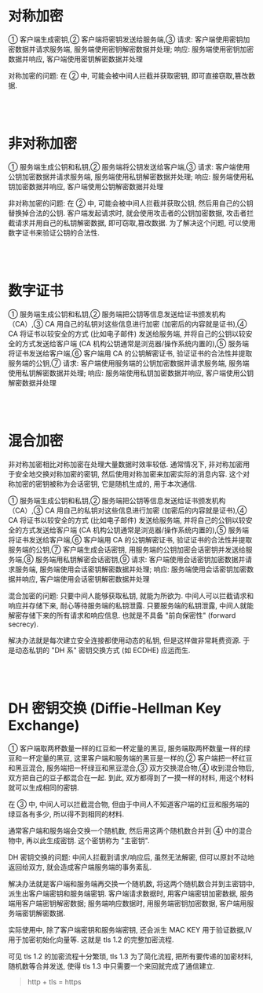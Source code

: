 # 对称加密

① 客户端生成密钥,② 客户端将密钥发送给服务端,③ 请求: 客户端使用密钥加密数据并请求服务端, 服务端使用密钥解密数据并处理; 响应: 服务端使用密钥加密数据并响应, 客户端使用密钥解密数据并处理

对称加密的问题: 在 ② 中, 可能会被中间人拦截并获取密钥, 即可直接窃取,篡改数据.

<br><br>

# 非对称加密

① 服务端生成公钥和私钥,② 服务端将公钥发送给客户端,③ 请求: 客户端使用公钥加密数据并请求服务端, 服务端使用私钥解密数据并处理; 响应: 服务端使用私钥加密数据并响应, 客户端使用公钥解密数据并处理

非对称加密的问题: 在 ② 中, 可能会被中间人拦截并获取公钥, 然后用自己的公钥替换掉合法的公钥. 客户端发起请求时, 就会使用攻击者的公钥加密数据, 攻击者拦截请求并用自己的私钥解密数据, 即可窃取,篡改数据. 为了解决这个问题, 可以使用数字证书来验证公钥的合法性.

<br><br>

# 数字证书

① 服务端生成公钥和私钥,② 服务端把公钥等信息发送给证书颁发机构（CA）,③ CA 用自己的私钥对这些信息进行加密 (加密后的内容就是证书),④ CA 将证书以较安全的方式 (比如电子邮件) 发送给服务端, 并将自己的公钥以较安全的方式发送给客户端 (CA 机构公钥通常是浏览器/操作系统内置的),⑤ 服务端将证书发送给客户端,⑥ 客户端用 CA 的公钥解密证书, 验证证书的合法性并提取服务端的公钥,⑦ 请求: 客户端使用服务端的公钥加密数据并请求服务端, 服务端使用私钥解密数据并处理; 响应: 服务端使用私钥加密数据并响应, 客户端使用公钥解密数据并处理

<br><br>

# 混合加密

非对称加密相比对称加密在处理大量数据时效率较低. 通常情况下, 非对称加密用于安全地交换对称加密的密钥, 然后使用对称加密来加密实际的消息内容. 这个对称加密的密钥被称为会话密钥, 它是随机生成的, 用于本次通信.

① 服务端生成公钥和私钥,② 服务端把公钥等信息发送给证书颁发机构（CA）,③ CA 用自己的私钥对这些信息进行加密 (加密后的内容就是证书),④ CA 将证书以较安全的方式 (比如电子邮件) 发送给服务端, 并将自己的公钥以较安全的方式发送给客户端 (CA 机构公钥通常是浏览器/操作系统内置的),⑤ 服务端将证书发送给客户端,⑥ 客户端用 CA 的公钥解密证书, 验证证书的合法性并提取服务端的公钥,⑦ 客户端生成会话密钥, 用服务端的公钥加密会话密钥并发送给服务端,⑧ 服务端用私钥解密会话密钥,⑨ 请求: 客户端使用会话密钥加密数据并请求服务端, 服务端使用会话密钥解密数据并处理; 响应: 服务端使用会话密钥加密数据并响应, 客户端使用会话密钥解密数据并处理

混合加密的问题: 只要中间人能够获取私钥, 就能为所欲为. 中间人可以拦截请求和响应并存储下来, 耐心等待服务端的私钥泄露. 只要服务端的私钥泄露, 中间人就能解密存储下来的所有请求和响应信息. 也就是不具备 "前向保密性" (forward secrecy).

解决办法就是每次建立安全连接都使用动态的私钥, 但是这样做非常耗费资源. 于是动态私钥的 "DH 系" 密钥交换方式 (如 ECDHE) 应运而生.

<br><br>

# DH 密钥交换 (Diffie-Hellman Key Exchange)

① 客户端取两杯数量一样的红豆和一杯定量的黑豆, 服务端取两杯数量一样的绿豆和一杯定量的黑豆, 这里客户端和服务端的黑豆是一样的,② 客户端把一杯红豆和黑豆混合, 服务端把一杯绿豆和黑豆混合,③ 双方交换混合物,④ 收到混合物后, 双方把自己的豆子都混合在一起. 到此, 双方都得到了一摸一样的材料, 用这个材料就可以生成相同的密钥.

在 ③ 中, 中间人可以拦截混合物, 但由于中间人不知道客户端的红豆和服务端的绿豆各有多少, 所以得不到相同的材料.

通常客户端和服务端会交换一个随机数, 然后用这两个随机数合并到 ④ 中的混合物中, 再以此生成密钥. 这个密钥称为 "主密钥".

DH 密钥交换的问题: 中间人拦截到请求/响应后, 虽然无法解密, 但可以原封不动地返回给双方, 就会造成客户端服务端的事务紊乱.

解决办法就是客户端和服务端再交换一个随机数, 将这两个随机数合并到主密钥中, 派生出客户端密钥和服务端密钥. 客户端请求数据时, 用客户端密钥加密数据, 服务端用客户端密钥解密数据; 服务端响应数据时, 用服务端密钥加密数据, 客户端用服务端密钥解密数据.

实际使用中, 除了客户端密钥和服务端密钥, 还会派生 MAC KEY 用于验证数据,IV 用于加密初始化向量等. 这就是 tls 1.2 的完整加密流程.

可见 tls 1.2 的加密流程十分繁琐, tls 1.3 为了简化流程, 把所有要传递的加密材料,随机数等合并发送, 使得 tls 1.3 中只需要一个来回就完成了通信建立.

> http + tls = https

<br>
